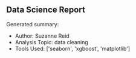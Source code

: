 ## Data Science Report

Generated summary:

- Author: Suzanne Reid
- Analysis Topic: data cleaning
- Tools Used: ['seaborn', 'xgboost', 'matplotlib']
